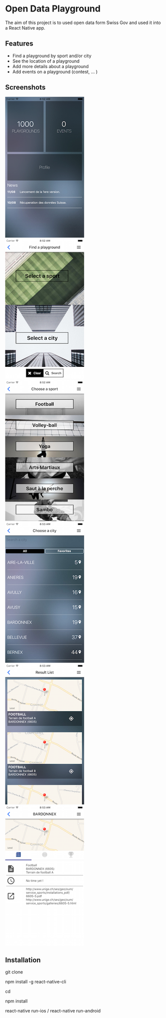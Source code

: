 Open Data Playground
====================

The aim of this project is to used open data form Swiss Gov and used it into a React Native app.
 
Features
--------
* Find a playground by sport and/or city
* See the location of a playground
* Add more details about a playground
* Add events on a playground (contest, ... )
 
Screenshots
-----------
![Alt text](screenshots/MainScreen.png?raw=true "Main Screen")
![Alt text](screenshots/SportCity.png?raw=true "Search Screen")
![Alt text](screenshots/SportList.png?raw=true "Sport List Screen")
![Alt text](screenshots/CityList.png?raw=true "City List Screen")
![Alt text](screenshots/ResultList.png?raw=true "Result List Screen")
![Alt text](screenshots/ResultDetail.png?raw=true "Result Detail Screen")


Installation
------------
git clone <project>

npm install -g react-native-cli

cd <project>

npm install

react-native run-ios / react-native run-android
 
